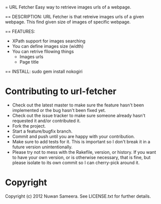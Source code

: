 = URL Fetcher
Easy way to retrieve images urls of a webpage.

== DESCRIPTION:
URL Fetcher is that retreive images urls of a given webpage. This find given size of images of specific webpage.

== FEATURES:
* XPath support for images searching
* You can define images size (width)  
* You can retrive fllowing things
  * Images urls
  * Page title

== INSTALL:
    sudo gem install nokogiri

Contributing to url-fetcher
===========
 
* Check out the latest master to make sure the feature hasn't been implemented or the bug hasn't been fixed yet.
* Check out the issue tracker to make sure someone already hasn't requested it and/or contributed it.
* Fork the project.
* Start a feature/bugfix branch.
* Commit and push until you are happy with your contribution.
* Make sure to add tests for it. This is important so I don't break it in a future version unintentionally.
* Please try not to mess with the Rakefile, version, or history. If you want to have your own version, or is otherwise necessary, that is fine, but please isolate to its own commit so I can cherry-pick around it.

Copyright
===========

Copyright (c) 2012 Nuwan Sameera. See LICENSE.txt for further details.


